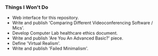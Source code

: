 ### Things I Won't Do
- Web interface for this repository.
- Write and publish 'Comparing Different Videoconferencing Software / Mics'.
- Develop Computer Lab healthcare ethics document.
- Write and publish 'Are You An Advanced Basic?' piece.
- Define 'Virtual Realism'.
- Write and publish 'Failed Minimalism'.
